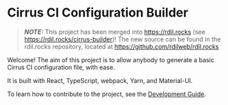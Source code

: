 # Cirrus CI Configuration Builder

> ***NOTE:*** This project has been merged into https://rdil.rocks (see https://rdil.rocks/cirrus-builder)! The new source can be found in the rdil.rocks repository,
> located at https://github.com/rdilweb/rdil.rocks

Welcome! The aim of this project is to allow anybody to generate a basic Cirrus CI configuration file, with ease.

It is built with React, TypeScript, webpack, Yarn, and Material-UI.

To learn how to contribute to the project, see the [Development Guide](CONTRIBUTING.md).
